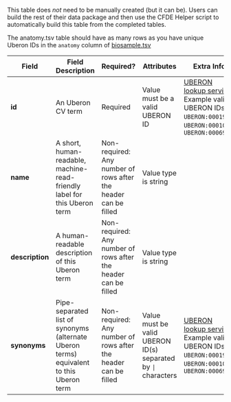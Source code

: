 This table does *not* need to be manually created (but it can be). Users can build the rest of their data package and then use the CFDE Helper script to automatically build this table from the completed tables. 

The anatomy.tsv table should have as many rows as you have unique Uberon IDs in the `anatomy` column of [biosample.tsv](./TableInfo:-biosample.tsv)

Field | Field Description | Required? |  Attributes | Extra Info 
------|-------------------|-----------|-------------|------------
**id** | An Uberon CV term | Required |  Value must be a valid UBERON ID | [UBERON lookup service](https://www.ebi.ac.uk/ols/ontologies/uberon) <br />Example valid UBERON IDs: `UBERON:0001988`, `UBERON:0001052`, `UBERON:0006956`
**name** | A short, human-readable, machine-read-friendly label for this Uberon term| Non-required: Any number of rows after the header can be filled | Value type is string
**description** | A human-readable description of this Uberon term |  Non-required: Any number of rows after the header can be filled | Value type is string
**synonyms** | Pipe-separated list of synonyms (alternate Uberon terms) equivalent to this Uberon term | Non-required: Any number of rows after the header can be filled | Value must be valid UBERON ID(s) separated by `\|` characters | [UBERON lookup service](https://www.ebi.ac.uk/ols/ontologies/uberon) <br />Example valid UBERON IDs: `UBERON:0001988`, `UBERON:0001052`, `UBERON:0006956`